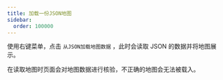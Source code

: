 ```yaml
---
title: 加载一份JSON地图
sidebar:
  order: 100000
---
```


使用右键菜单，点击 `从JSON加载地图数据` ，此时会读取 JSON 的数据并将地图展示。

在读取地图时页面会对地图数据进行核验，不正确的地图会无法被载入。